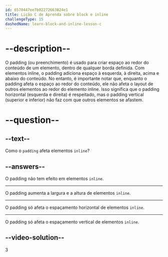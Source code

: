 ```yaml
---
id: 6570447ee7b02272663824e1
title: Lição C de Aprenda sobre block e inline
challengeType: 15
dashedName: learn-block-and-inline-lesson-c
---
```


# --description--

O padding (ou preenchimento) é usado para criar espaço ao redor do conteúdo de um elemento, dentro de qualquer borda definida. Com elementos inline, o padding adiciona espaço à esquerda, à direita, acima e abaixo do conteúdo. No entanto, é importante notar que, enquanto o padding afeta o espaço ao redor do conteúdo, ele não afeta o layout de outros elementos ao redor do elemento inline. Isso significa que o padding horizontal (esquerda e direita) é respeitado, mas o padding vertical (superior e inferior) não faz com que outros elementos se afastem.

# --question--

## --text--

Como o `padding` afeta elementos `inline`?

## --answers--

O padding não tem efeito em elementos `inline`.

---

O padding aumenta a largura e a altura de elementos `inline`.

---

O padding só afeta o espaçamento horizontal de elementos `inline`.

---

O padding só afeta o espaçamento vertical de elementos `inline`.

## --video-solution--

3
